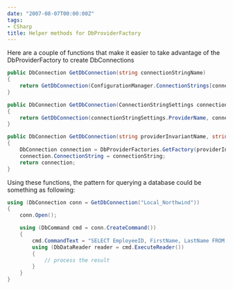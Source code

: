 ```yaml
---
date: "2007-08-07T00:00:00Z"
tags:
- CSharp
title: Helper methods for DbProviderFactory
---
```

Here are a couple of functions that make it easier to take advantage of the DbProviderFactory to create DbConnections

```csharp
public DbConnection GetDbConnection(string connectionStringName)
{
	return GetDbConnection(ConfigurationManager.ConnectionStrings[connectionStringName]);
}

public DbConnection GetDbConnection(ConnectionStringSettings connectionStringSettings)
{
	return GetDbConnection(connectionStringSettings.ProviderName, connectionStringSettings.ConnectionString);
}

public DbConnection GetDbConnection(string providerInvariantName, string connectionString)
{
	DbConnection connection = DbProviderFactories.GetFactory(providerInvariantName).CreateConnection();
	connection.ConnectionString = connectionString;
	return connection;
}
```

Using these functions, the pattern for querying a database could be something as following:

```csharp
using (DbConnection conn = GetDbConnection("Local_Northwind"))
{
	conn.Open();

	using (DbCommand cmd = conn.CreateCommand())
	{
		cmd.CommandText = "SELECT EmployeeID, FirstName, LastName FROM Employees";
		using (DbDataReader reader = cmd.ExecuteReader())
		{
			// process the result
		}
	}
}
```
